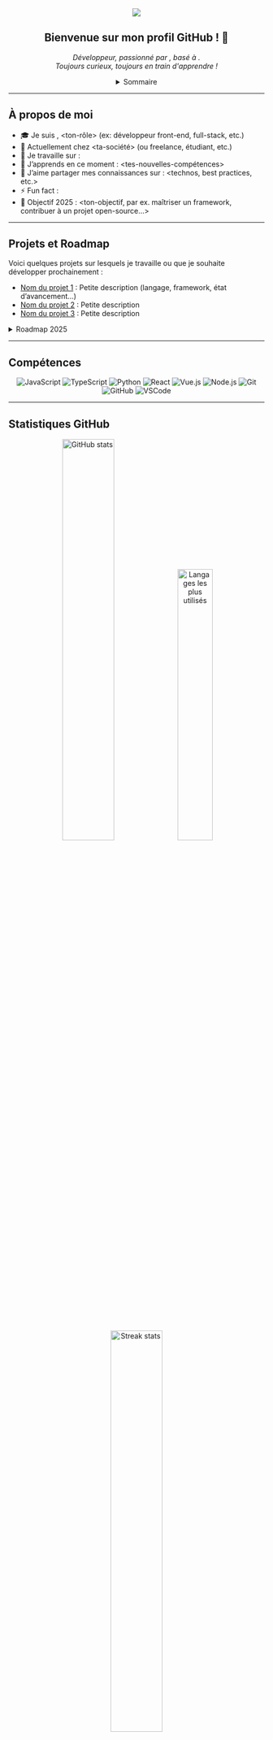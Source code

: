 <!-- Bannière animée avec "Capsule Render" -->
<div align="center">
  <img src="https://media2.giphy.com/media/v1.Y2lkPTc5MGI3NjExNzBnZ3AyenVxMjM5Z2JnZnRrMW1jcHUzZzV5cnZlbzNzbXdyMnFmaiZlcD12MV9pbnRlcm5hbF9naWZfYnlfaWQmY3Q9Zw/PkKzNQjwPy7GvxZbfe/giphy.gif" />
</div>

<!-- 1. Introduction / Présentation rapide -->
<h2 align="center">Bienvenue sur mon profil GitHub ! 👋</h2>
<p align="center">
  <em>Développeur, passionné par <tes-passions>, basé à <ta-ville>.<br />
  Toujours curieux, toujours en train d'apprendre !</em>
</p>

<!-- 2. Sommaire (facultatif) -->
<details align="center">
  <summary style="cursor: pointer;">Sommaire</summary>
  <ol>
    <li><a href="#à-propos-de-moi">À propos de moi</a></li>
    <li><a href="#projets-et-roadmap">Projets et Roadmap</a></li>
    <li><a href="#compétences">Compétences</a></li>
    <li><a href="#statistiques-github">Statistiques GitHub</a></li>
    <li><a href="#mes-derniers-articles">Mes derniers articles</a></li>
    <li><a href="#où-me-trouver">Où me trouver ?</a></li>
  </ol>
</details>

---

<!-- 3. À propos de moi -->
## À propos de moi
- 🎓 Je suis <ton-nom>, <ton-rôle> (ex: développeur front-end, full-stack, etc.)
- 💼 Actuellement chez <ta-société> (ou freelance, étudiant, etc.)
- 🔭 Je travaille sur : <ton-projet-en-cours> 
- 🌱 J’apprends en ce moment : <tes-nouvelles-compétences>  
- 🤔 J’aime partager mes connaissances sur : <technos, best practices, etc.>
- ⚡ Fun fact : <un fait amusant ou anecdote sur toi>  
- 🎯 Objectif 2025 : <ton-objectif, par ex. maîtriser un framework, contribuer à un projet open-source…>

---

<!-- 4. Projets et Roadmap -->
## Projets et Roadmap
Voici quelques projets sur lesquels je travaille ou que je souhaite développer prochainement :

- [Nom du projet 1](lien_vers_projet) : Petite description (langage, framework, état d’avancement…)
- [Nom du projet 2](lien_vers_projet) : Petite description
- [Nom du projet 3](lien_vers_projet) : Petite description

<details>
  <summary>Roadmap 2025</summary>
  <ul>
    <li>Améliorer mes compétences en <technologie X></li>
    <li>Lancer mon propre SaaS autour de <idée></li>
    <li>Contribuer davantage à l’open source</li>
  </ul>
</details>

---

<!-- 5. Compétences : badges, icônes, etc. -->
## Compétences
<p align="center">
  <!-- Langages -->
  <img src="https://img.shields.io/badge/-JavaScript-F7DF1E?style=flat-square&logo=javascript&logoColor=black" alt="JavaScript" />
  <img src="https://img.shields.io/badge/-TypeScript-3178C6?style=flat-square&logo=typescript&logoColor=white" alt="TypeScript" />
  <img src="https://img.shields.io/badge/-Python-3776AB?style=flat-square&logo=python&logoColor=white" alt="Python" />

  <!-- Frameworks -->
  <img src="https://img.shields.io/badge/-React-61DAFB?style=flat-square&logo=react&logoColor=white" alt="React" />
  <img src="https://img.shields.io/badge/-Vue.js-4FC08D?style=flat-square&logo=vue.js&logoColor=white" alt="Vue.js" />
  <img src="https://img.shields.io/badge/-Node.js-339933?style=flat-square&logo=node.js&logoColor=white" alt="Node.js" />

  <!-- Outils / Services -->
  <img src="https://img.shields.io/badge/-Git-F05032?style=flat-square&logo=git&logoColor=white" alt="Git" />
  <img src="https://img.shields.io/badge/-GitHub-181717?style=flat-square&logo=github&logoColor=white" alt="GitHub" />
  <img src="https://img.shields.io/badge/-VSCode-007ACC?style=flat-square&logo=visual-studio-code&logoColor=white" alt="VSCode" />
  <!-- Ajoute d’autres badges/icônes selon tes besoins -->
</p>

---

<!-- 6. Statistiques GitHub -->
## Statistiques GitHub

<!-- a) GitHub Readme Stats (anuraghazra/github-readme-stats) -->
<div align="center">
  <img src="https://github-readme-stats.vercel.app/api?username=<ton-username>&show_icons=true&theme=radical" alt="GitHub stats" width="45%"/>
  <img src="https://github-readme-stats.vercel.app/api/top-langs/?username=<ton-username>&layout=compact&theme=radical" alt="Langages les plus utilisés" width="37%"/>
</div>

<!-- b) GitHub Streak Stats (denvercoder1/github-readme-streak-stats) -->
<div align="center">
  <img src="https://github-readme-streak-stats.herokuapp.com/?user=<ton-username>&theme=radical" alt="Streak stats" width="45%" />
</div>

<!-- c) GitHub Profile Trophy (ryo-ma/github-profile-trophy) -->
<div align="center">
  <img src="https://github-profile-trophy.vercel.app/?username=<ton-username>&theme=radical&margin-w=15&margin-h=15" alt="Profile Trophies" width="80%"/>
</div>

> **Note** :  
> - Vérifie bien d’avoir remplacé `<ton-username>` par **ton identifiant GitHub exact**.  
> - Les services tiers peuvent avoir des limites de requêtes. S’il y a un souci, réessaie plus tard ou configure un proxy (cf. la doc des projets).

---

<!-- 7. Derniers articles ou ressources (si tu as un blog) -->
## Mes derniers articles
<!-- Si tu n'as pas de blog, retire cette section. Sinon, ajoute le flux RSS ou la liste de tes articles manuellement. -->

- [Mon article sur Medium/Dev.to #1](lien_vers_article)
- [Mon article #2](lien_vers_article)
- [Mon article #3](lien_vers_article)

*Ou alors intègre un plugin de récupération automatique de tes derniers articles via GitHub Actions.*

---

<!-- 8. Où me trouver ? -->
## Où me trouver ?
<p align="center">
  <a href="https://twitter.com/<ton-twitter>" target="_blank">
    <img src="https://img.shields.io/badge/-Twitter-1DA1F2?style=flat-square&logo=twitter&logoColor=white" alt="Twitter">
  </a>
  <a href="https://www.linkedin.com/in/<ton-linkedin>" target="_blank">
    <img src="https://img.shields.io/badge/-LinkedIn-0077B5?style=flat-square&logo=linkedin&logoColor=white" alt="LinkedIn">
  </a>
  <a href="https://www.instagram.com/<ton-instagram>" target="_blank">
    <img src="https://img.shields.io/badge/-Instagram-E4405F?style=flat-square&logo=instagram&logoColor=white" alt="Instagram">
  </a>
  <a href="https://www.youtube.com/<ta-chaine>" target="_blank">
    <img src="https://img.shields.io/badge/-YouTube-FF0000?style=flat-square&logo=youtube&logoColor=white" alt="YouTube">
  </a>
  <!-- Ajoute d’autres liens si besoin -->
</p>

---

<!-- 9. Pied de page / remerciements -->
<div align="center">
  <img src="https://komarev.com/ghpvc/?username=<ton-username>&label=Vues+du+profil&color=blueviolet" alt="Compteur de vues" />
  <br/>
  <strong>Merci de ta visite !</strong>
  <br/>
  <img src="https://capsule-render.vercel.app/api?type=waving&color=gradient&height=120&section=footer"/>
</div>
